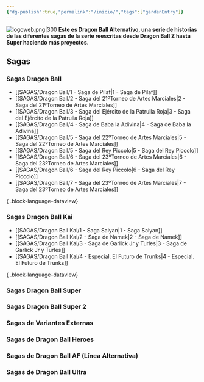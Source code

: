 ```yaml
---
{"dg-publish":true,"permalink":"/inicio/","tags":["gardenEntry"]}
---
```



![logoweb.png|300](/img/user/IMAGENES/logoweb.png)
**Este es Dragon Ball Alternativo, una serie de historias de las diferentes sagas de la serie reescritas desde Dragon Ball Z hasta Super haciendo más proyectos.**


## Sagas

### Sagas Dragon Ball

 - [[SAGAS/Dragon Ball/1 - Saga de Pilaf\|1 - Saga de Pilaf]]
- [[SAGAS/Dragon Ball/2 - Saga del 21ºTorneo de Artes Marciales\|2 - Saga del 21ºTorneo de Artes Marciales]]
- [[SAGAS/Dragon Ball/3 - Saga del Ejército de la Patrulla Roja\|3 - Saga del Ejército de la Patrulla Roja]]
- [[SAGAS/Dragon Ball/4 - Saga de Baba la Adivina\|4 - Saga de Baba la Adivina]]
- [[SAGAS/Dragon Ball/5 - Saga del 22ºTorneo de Artes Marciales\|5 - Saga del 22ºTorneo de Artes Marciales]]
- [[SAGAS/Dragon Ball/5 - Saga del Rey Piccolo\|5 - Saga del Rey Piccolo]]
- [[SAGAS/Dragon Ball/6 - Saga del 23ºTorneo de Artes Marciales\|6 - Saga del 23ºTorneo de Artes Marciales]]
- [[SAGAS/Dragon Ball/6 - Saga del Rey Piccolo\|6 - Saga del Rey Piccolo]]
- [[SAGAS/Dragon Ball/7 - Saga del 23ºTorneo de Artes Marciales\|7 - Saga del 23ºTorneo de Artes Marciales]]

{ .block-language-dataview}

### Sagas Dragon Ball Kai

 - [[SAGAS/Dragon Ball Kai/1 - Saga Saiyan\|1 - Saga Saiyan]]
- [[SAGAS/Dragon Ball Kai/2 - Saga de Namek\|2 - Saga de Namek]]
- [[SAGAS/Dragon Ball Kai/3 - Saga de Garlick Jr y Turles\|3 - Saga de Garlick Jr y Turles]]
- [[SAGAS/Dragon Ball Kai/4 - Especial. El Futuro de Trunks\|4 - Especial. El Futuro de Trunks]]

{ .block-language-dataview}

### Sagas Dragon Ball Super 

###  Sagas Dragon Ball Super 2

###  Sagas de Variantes Externas 

###  Sagas de Dragon Ball Heroes

###  Sagas de Dragon Ball AF (Línea Alternativa)

###  Sagas de Dragon Ball Ultra
